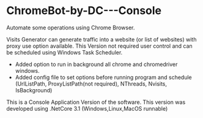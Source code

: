 # ChromeBot-by-DC---Console
Automate some operations using Chrome Browser.

Visits Generator can generate traffic into a website (or list of websites) with proxy use option available.
This Version not required user control and can be scheduled using Windows Task Scheduler.
- Added option to run in background all chrome and chromedriver windows.
- Added config file to set options before running program and schedule (UrlListPath, ProxyListPath(not required), NThreads, Nvisits, IsBackground)

This is a Console Application Version of the software.
This version was developed using .NetCore 3.1 (Windows,Linux,MacOS runnable)
